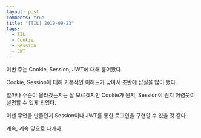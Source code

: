 ```yaml
---
layout: post
comments: true
title: "[TIL] 2019-09-23"
tags:
  - TIL
  - Cookie
  - Session
  - JWT
---
```


이번 주는 Cookie, Session, JWT에 대해 훑어봤다.

Cookie, Session에 대해 기본적인 이해도가 낮아서 초반에 삽질을 많이 했다.

얼마나 수준이 올라갔는지는 잘 모르겠지만 Cookie가 뭔지, Session이 뭔지 어렴풋이 설명할 수 있게 되었다.

이젠 무엇을 만들던지 Session이나 JWT를 통한 로그인을 구현할 수 있을 것 같다.

계속, 계속 앞으로 나가자.

